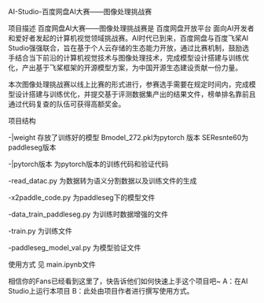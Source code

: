 AI-Studio-百度网盘AI大赛——图像处理挑战赛

项目描述
百度网盘AI大赛——图像处理挑战赛是 百度网盘开放平台 面向AI开发者和爱好者发起的计算机视觉领域挑战赛。AI时代已到来，百度网盘与百度飞桨AI Studio强强联合，旨在基于个人云存储的生态能力开放，通过比赛机制，鼓励选手结合当下前沿的计算机视觉技术与图像处理技术，完成模型设计搭建与训练优化，产出基于飞桨框架的开源模型方案，为中国开源生态建设贡献一份力量。

本次图像处理挑战赛以线上比赛的形式进行，参赛选手需要在规定时间内，完成模型设计搭建与训练优化，并提交基于评测数据集产出的结果文件，榜单排名靠前且通过代码复查的队伍可获得高额奖金。

项目结构

-|weight           存放了训练好的模型 Bmodel_272.pkl为pytorch 版本 SEResnte60为 paddleseg版本

-|pytorch版本       为pytorch版本的训练代码和验证代码

-read_datac.py     为数据转为语义分割数据以及训练文件的生成

-x2paddle_code.py  为paddleseg下的模型文件

-data_train_paddleseg.py 为训练时数据增强的文件

-train.py          为训练文件

-paddleseg_model_val.py  为模型验证文件

使用方式
见 main.ipynb文件


相信你的Fans已经看到这里了，快告诉他们如何快速上手这个项目吧~
A：在AI Studio上运行本项目
B：此处由项目作者进行撰写使用方式。

